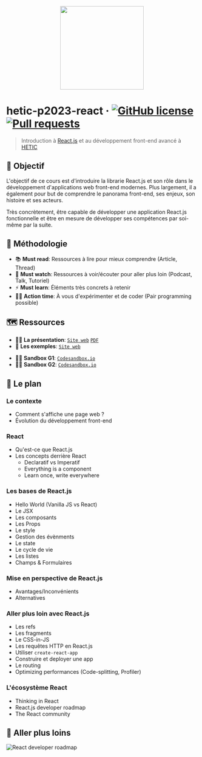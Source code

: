 <p align="center"><img src="https://github.com/greeeg/hetic-p2023-react/blob/master/assets/react-logo.png" width="220" /></p>

# hetic-p2023-react &middot; [![GitHub license](https://img.shields.io/badge/license-AGPLv3-blue)](https://github.com/greeeg/hetic-p2023-react/blob/master/LICENSE) [![Pull requests](https://img.shields.io/badge/PRs-welcome-brightgreen.svg)](https://github.com/greeeg/hetic-p2023-react/pulls)

> Introduction à [React.js](http://reactjs.org/) et au développement front-end avancé à [HETIC](https://www.hetic.net/)

## 🎯 Objectif

L'objectif de ce cours est d'introduire la librarie React.js et son rôle dans le développement d'applications web front-end modernes. Plus largement, il a également pour but de comprendre le panorama front-end, ses enjeux, son histoire et ses acteurs.

Très concrètement, être capable de développer une application React.js fonctionnelle et être en mesure de développer ses compétences par soi-même par la suite.

## 📐 Méthodologie

- 📚 **Must read**: Ressources à lire pour mieux comprendre (Article, Thread)
- 🍿 **Must watch**: Ressources à voir/écouter pour aller plus loin (Podcast, Talk, Tutoriel)
- ⚡️ **Must learn**: Éléments très concrets à retenir
- 👨‍🔬 **Action time**: À vous d'expérimenter et de coder (Pair programming possible)

## 🗺 Ressources

- 👨‍🏫 **La présentation**: [`Site web`](https://hetic-p2023-react.netlify.com/) [`PDF`](https://github.com/greeeg/hetic-p2023-react/raw/master/hetic-p2023-react.pdf)
- 🧰 **Les exemples**: [`Site web`](https://hetic-p2023-react-examples.netlify.com/)

* 👩‍🔧 **Sandbox G1**: [`Codesandbox.io`](https://codesandbox.io/s/hetic-p2023-g1-yy6k8)
* 👩‍🔧 **Sandbox G2**: [`Codesandbox.io`](https://codesandbox.io/s/hetic-p2023-g2-pqsd7)

## 🏁 Le plan

### Le contexte

- Comment s'affiche une page web ?
- Évolution du développement front-end

### React

- Qu'est-ce que React.js
- Les concepts derrière React
  - Declaratif vs Imperatif
  - Everything is a component
  - Learn once, write everywhere

### Les bases de React.js

- Hello World (Vanilla JS vs React)
- Le JSX
- Les composants
- Les Props
- Le style
- Gestion des évènments
- Le state
- Le cycle de vie
- Les listes
- Champs & Formulaires

### Mise en perspective de React.js

- Avantages/Inconvénients
- Alternatives

### Aller plus loin avec React.js

- Les refs
- Les fragments
- Le CSS-in-JS
- Les requêtes HTTP en React.js
- Utiliser `create-react-app`
- Construire et deployer une app
- Le routing
- Optimizing performances (Code-splitting, Profiler)

### L'écosystème React

- Thinking in React
- React.js developer roadmap
- The React community

## 🛫 Aller plus loins

![React developer roadmap](https://github.com/greeeg/hetic-p2023-react/blob/master/assets/react-developer-roadmap.png)
